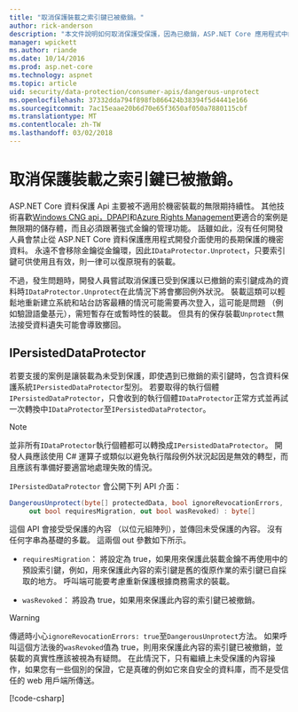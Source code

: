 ```yaml
---
title: "取消保護裝載之索引鍵已被撤銷。"
author: rick-anderson
description: "本文件說明如何取消保護受保護，因為已撤銷，ASP.NET Core 應用程式中的索引鍵的資料。"
manager: wpickett
ms.author: riande
ms.date: 10/14/2016
ms.prod: asp.net-core
ms.technology: aspnet
ms.topic: article
uid: security/data-protection/consumer-apis/dangerous-unprotect
ms.openlocfilehash: 37332dda794f898fb866424b38394f5d4441e166
ms.sourcegitcommit: 7ac15eaae20b6d70e65f3650af050a7880115cbf
ms.translationtype: MT
ms.contentlocale: zh-TW
ms.lasthandoff: 03/02/2018
---
```

# <a name="unprotecting-payloads-whose-keys-have-been-revoked"></a>取消保護裝載之索引鍵已被撤銷。

<a name="data-protection-consumer-apis-dangerous-unprotect"></a>

ASP.NET Core 資料保護 Api 主要被不適用於機密裝載的無限期持續性。 其他技術喜歡[Windows CNG api，DPAPI](https://msdn.microsoft.com/library/windows/desktop/hh706794%28v=vs.85%29.aspx)和[Azure Rights Management](https://docs.microsoft.com/rights-management/)更適合的案例是無限期的儲存體，而且必須跟著強式金鑰的管理功能。 話雖如此，沒有任何開發人員會禁止從 ASP.NET Core 資料保護應用程式開發介面使用的長期保護的機密資料。 永遠不會移除金鑰從金鑰環，因此`IDataProtector.Unprotect`，只要索引鍵可供使用且有效，則一律可以復原現有的裝載。

不過，發生問題時，開發人員嘗試取消保護已受到保護以已撤銷的索引鍵成為的資料時`IDataProtector.Unprotect`在此情況下將會擲回例外狀況。 裝載這類可以輕鬆地重新建立系統和站台訪客最糟的情況可能需要再次登入，這可能是問題 （例如驗證語彙基元），需短暫存在或暫時性的裝載。 但具有的保存裝載`Unprotect`無法接受資料遺失可能會導致擲回。

## <a name="ipersisteddataprotector"></a>IPersistedDataProtector

若要支援的案例是讓裝載為未受到保護，即使遇到已撤銷的索引鍵時，包含資料保護系統`IPersistedDataProtector`型別。 若要取得的執行個體`IPersistedDataProtector`，只會收到的執行個體`IDataProtector`正常方式並再試一次轉換中`IDataProtector`至`IPersistedDataProtector`。

> [!NOTE]
> 並非所有`IDataProtector`執行個體都可以轉換成`IPersistedDataProtector`。 開發人員應該使用 C# 運算子或類似以避免執行階段例外狀況起因是無效的轉型，而且應該有準備好要適當地處理失敗的情況。

`IPersistedDataProtector` 會公開下列 API 介面：

```csharp
DangerousUnprotect(byte[] protectedData, bool ignoreRevocationErrors,
     out bool requiresMigration, out bool wasRevoked) : byte[]
```

這個 API 會接受受保護的內容 （以位元組陣列），並傳回未受保護的內容。 沒有任何字串為基礎的多載。 這兩個 out 參數如下所示。

* `requiresMigration`： 將設定為 true，如果用來保護此裝載金鑰不再使用中的預設索引鍵，例如，用來保護此內容的索引鍵是舊的復原作業的索引鍵已自採取的地方。 呼叫端可能要考慮重新保護根據商務需求的裝載。

* `wasRevoked`： 將設為 true，如果用來保護此內容的索引鍵已被撤銷。

>[!WARNING]
> 傳遞時小心`ignoreRevocationErrors: true`至`DangerousUnprotect`方法。 如果呼叫這個方法後的`wasRevoked`值為 true，則用來保護此內容的索引鍵已被撤銷，並裝載的真實性應該被視為有疑問。 在此情況下，只有繼續上未受保護的內容操作，如果您有一些個別的保證，它是真確的例如它來自安全的資料庫，而不是受信任的 web 用戶端所傳送。

[!code-csharp[](dangerous-unprotect/samples/dangerous-unprotect.cs)]

